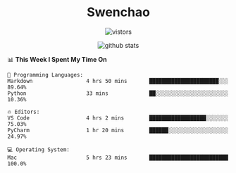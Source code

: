 <h1 align="center">Swenchao</h3>

<p align="center">
  <img src="https://visitor-badge.glitch.me/badge?page_id=Swenchao" alt="vistors" />
</p>

<p align="center">
  <img src="https://github-readme-stats.vercel.app/api?username=Swenchao&count_private=true&show_icons=true&theme=vue-dark&hide_title=true" alt="github stats" />
</p>

<!--START_SECTION:waka-->
📊 **This Week I Spent My Time On** 

```text
💬 Programming Languages: 
Markdown                 4 hrs 50 mins       ██████████████████████░░░   89.64% 
Python                   33 mins             ██░░░░░░░░░░░░░░░░░░░░░░░   10.36%

🔥 Editors: 
VS Code                  4 hrs 2 mins        ██████████████████░░░░░░░   75.03% 
PyCharm                  1 hr 20 mins        ██████░░░░░░░░░░░░░░░░░░░   24.97%

💻 Operating System: 
Mac                      5 hrs 23 mins       █████████████████████████   100.0%

```


<!--END_SECTION:waka-->
